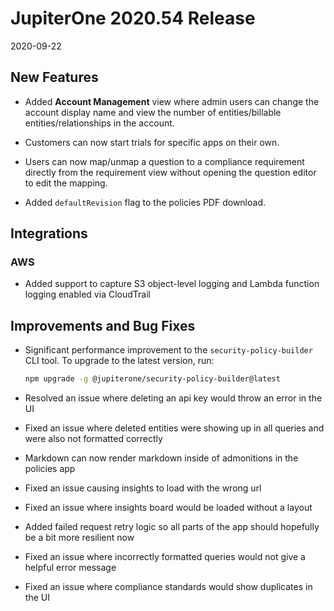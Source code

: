 # JupiterOne 2020.54 Release

2020-09-22

## New Features

- Added **Account Management** view where admin users can change the account display name and 
  view the number of entities/billable entities/relationships in the account.

- Customers can now start trials for specific apps on their own.

- Users can now map/unmap a question to a compliance requirement directly from the requirement view
  without opening the question editor to edit the mapping.

- Added `defaultRevision` flag to the policies PDF download.

## Integrations

### AWS

* Added support to capture S3 object-level logging and Lambda function logging enabled via CloudTrail

## Improvements and Bug Fixes

- Significant performance improvement to the `security-policy-builder` CLI tool.
  To upgrade to the latest version, run:

  ```bash
  npm upgrade -g @jupiterone/security-policy-builder@latest
  ```

- Resolved an issue where deleting an api key would throw an error in the UI

- Fixed an issue where deleted entities were showing up in all queries and were also not formatted correctly

- Markdown can now render markdown inside of admonitions in the policies app

- Fixed an issue causing insights to load with the wrong url

- Fixed an issue where insights board would be loaded without a layout

- Added failed request retry logic so all parts of the app should hopefully be a bit more resilient now

- Fixed an issue where incorrectly formatted queries would not give a helpful error message

- Fixed an issue where compliance standards would show duplicates in the UI
